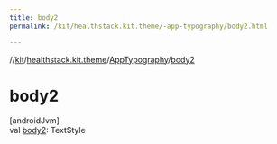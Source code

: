```yaml
---
title: body2
permalink: /kit/healthstack.kit.theme/-app-typography/body2.html

---
```

//[kit](/kit.html)/[healthstack.kit.theme](../index.html)/[AppTypography](index.html)/[body2](body2.html)



# body2



[androidJvm]\
val [body2](body2.html): TextStyle




